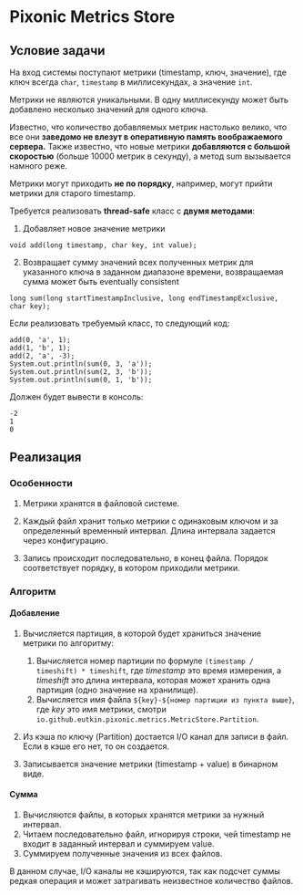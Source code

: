 # Pixonic Metrics Store

## Условие задачи

На вход системы поступают метрики (timestamp, ключ, значение), где ключ всегда `char`, `timestamp` в миллисекундах, а значение `int`.

Метрики не являются уникальными. В одну миллисекунду может быть добавлено несколько значений для одного ключа.

Известно, что количество добавляемых метрик настолько велико, что все они **заведомо не влезут в оперативную память 
воображаемого сервера.** 
Также известно, что новые метрики **добавляются с большой скоростью** (больше 10000 метрик в секунду), 
а метод sum вызывается намного реже.

Метрики могут приходить **не по порядку**, например, могут прийти метрики для старого timestamp.

Требуется реализовать **thread-safe** класс с **двумя методами**:


1. Добавляет новое значение метрики
```
void add(long timestamp, char key, int value);
```
2. Возвращает сумму значений всех полученных метрик для указанного ключа в заданном диапазоне времени, 
возвращаемая сумма может быть eventually consistent
```
long sum(long startTimestampInclusive, long endTimestampExclusive, char key);
```

Если реализовать требуемый класс, то следующий код:
```
add(0, 'a', 1);
add(1, 'b', 1);
add(2, 'a', -3);
System.out.println(sum(0, 3, 'a'));
System.out.println(sum(2, 3, 'b'));
System.out.println(sum(0, 1, 'b'));
```

Должен будет вывести в консоль:
```
-2
1
0
```

## Реализация

### Особенности

1. Метрики хранятся в файловой системе. 

2. Каждый файл хранит только метрики с одинаковым ключом и за определенный временный интервал. 
Длина интервала задается через конфигурацию.

3. Запись происходит последовательно, в конец файла. Порядок соответствует порядку, в котором приходили метрики.

### Алгоритм

#### Добавление

1. Вычисляется партиция, в которой будет храниться значение метрики по алгоритму: 
    1. Вычисляется номер партиции по формуле `(timestamp / timeshift) * timeshift`, где
     *timestamp* это время измерения, а *timeshift* это длина интервала, которая может хранить одна партиция
    (одно значение на хранилище).
    2. Вычисляется имя файла `${key}-${номер партиции из пункта выше}`,
    где *key* это имя метрики, смотри `io.github.eutkin.pixonic.metrics.MetricStore.Partition`.
  
2. Из кэша по ключу (Partition) достается I/O канал для записи в файл. Если в кэше его нет, то он создается.

3. Записывается значение метрики (timestamp + value) в бинарном виде.

#### Сумма

1. Вычисляются файлы, в которых хранятся метрики за нужный интервал.
2. Читаем последовательно файл, игнорируя строки, чей timestamp не входит в заданный интервал и суммируем value.
3. Суммируем полученные значения из всех файлов.

В данном случае, I/O каналы не кэшируются, так как подсчет суммы редкая операция и может затрагивать неизвестное количество файлов.

